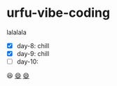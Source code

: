 # urfu-vibe-coding
lalalala
- [x] day-8: chill
- [x] day-9: chill
- [ ] day-10:

:laughing:
[:smile:](https://share.google/TG28OQinTuMw9zXmA)
[:smile:](https://ibb.co/4wvVqF6s)